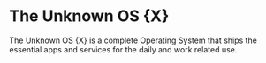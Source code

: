# The Unknown OS {X}
The Unknown OS {X} is a complete Operating System that ships the essential apps and services for the daily and work related use. 
